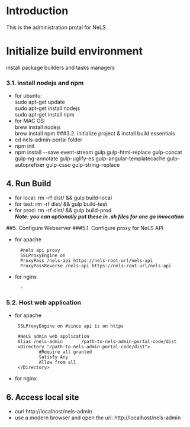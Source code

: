 Introduction
===
This is the administration protal for NeLS

Initialize build environment
===
install package builders and tasks managers

### 3.1. install nodejs and npm
* for ubuntu:<br/>
sudo apt-get update<br/>
sudo apt-get install nodejs<br/>
sudo apt-get install npm
* for MAC OS:<br/>
brew install nodejs<br/>
brew install npm
###3.2. initialize project  & install build essentials
* cd nels-admin-portal folder
* npm init
* npm install --save  event-stream gulp gulp-html-replace gulp-concat gulp-ng-annotate gulp-uglify-es gulp-angular-templatecache gulp-autoprefixer gulp-csso gulp-string-replace

## 4. Run Build
* for local: rm -rf dist/ && gulp build-local
* for test: rm -rf dist/ && gulp build-test
* for prod: rm -rf dist/ && gulp build-prod <br/>
_**Note: you can optionally put these in .sh files for one go invocation**_

##5. Configure Webserver
###5.1. Configure proxy for NeLS API
* for apache 
        
        #nels api proxy
        SSLProxyEngine on
        ProxyPass /nels-api https://nels-root-url/nels-api
        ProxyPassReverse /nels-api https://nels-root-url/nels-api
* for nginx
        
        -
        
### 5.2. Host web application
 
 * for apache
        
        SSLProxyEngine on #since api is on https
        
        #NeLS admin web application
        Alias /nels-admin       /path-to-nels-admin-portal-code/dist
        <Directory "/path-to-nels-admin-portal-code/dist">
                #Require all granted
                Satisfy Any
                Allow from all
        </Directory>
 
 * for nginx

## 6. Access local site
* curl http://localhost/nels-admin
* use a modern browser and open the url: http://localhost/nels-admin
